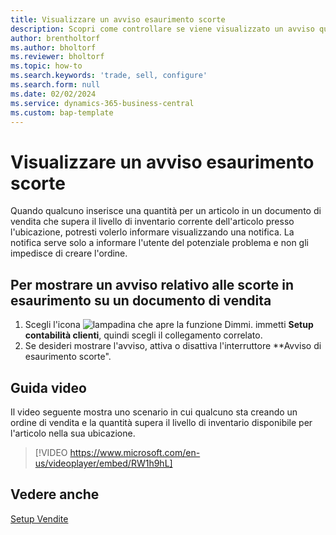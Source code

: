 ```yaml
---
title: Visualizzare un avviso esaurimento scorte
description: Scopri come controllare se viene visualizzato un avviso quando la quantità di un ordine supera i livelli di inventario per un articolo.
author: brentholtorf
ms.author: bholtorf
ms.reviewer: bholtorf
ms.topic: how-to
ms.search.keywords: 'trade, sell, configure'
ms.search.form: null
ms.date: 02/02/2024
ms.service: dynamics-365-business-central
ms.custom: bap-template
---
```


# <a name="display-a-stockout-warning"></a>Visualizzare un avviso esaurimento scorte

Quando qualcuno inserisce una quantità per un articolo in un documento di vendita che supera il livello di inventario corrente dell'articolo presso l'ubicazione, potresti volerlo informare visualizzando una notifica. La notifica serve solo a informare l'utente del potenziale problema e non gli impedisce di creare l'ordine.

## <a name="to-show-a-warning-about-low-inventory-on-a-sales-document"></a>Per mostrare un avviso relativo alle scorte in esaurimento su un documento di vendita

1. Scegli l'icona ![lampadina che apre la funzione Dimmi.](media/ui-search/search_small.png "Dimmi cosa vuoi fare") immetti **Setup contabilità clienti**, quindi scegli il collegamento correlato.
1. Se desideri mostrare l'avviso, attiva o disattiva l'interruttore **Avviso di esaurimento scorte".

## <a name="video-guidance"></a>Guida video

Il video seguente mostra uno scenario in cui qualcuno sta creando un ordine di vendita e la quantità supera il livello di inventario disponibile per l'articolo nella sua ubicazione.

> [!VIDEO https://www.microsoft.com/en-us/videoplayer/embed/RW1h9hL]

## <a name="see-also"></a>Vedere anche

[Setup Vendite](sales-setup-sales.md)
